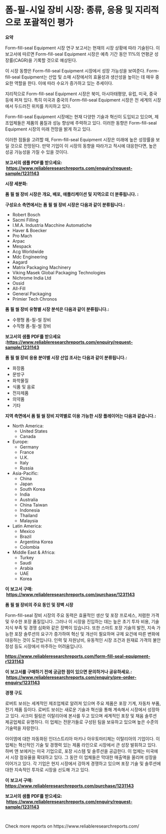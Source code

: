<p><h1>폼-필-시일 장비 시장: 종류, 응용 및 지리적으로 포괄적인 평가</h1></p><p><strong>요약</strong></p>
<p><p>Form-fill-seal Equipment 시장 연구 보고서는 현재의 시장 상황에 따라 기술된다. 이 보고서에 따르면 Form-fill-seal Equipment 시장은 예측 기간 동안 11%의 연평균 성장률(CAGR)을 기록할 것으로 예상된다.</p><p>이 시장 동향은 Form-fill-seal Equipment 시장에서 성장 가능성을 보여준다. Form-fill-seal Equipment는 산업 및 소매 시장에서의 효율성과 생산성을 높이는 데 매우 중요한 역할을 한다. 이에 따라 수요가 증가하고 있는 추세이다.</p><p>지리적으로 Form-fill-seal Equipment 시장은 북미, 아시아태평양, 유럽, 미국, 중국 등에 퍼져 있다. 특히 미국과 중국의 Form-fill-seal Equipment 시장은 전 세계의 시장에서 두드러진 위치를 차지하고 있다.</p><p>Form-fill-seal Equipment 시장에는 현재 다양한 기술과 혁신이 도입되고 있으며, 제조업체들은 제품의 품질과 성능 향상에 주력하고 있다. 이러한 동향은 Form-fill-seal Equipment 시장의 미래 전망을 밝게 하고 있다.</p><p>이러한 점들을 고려할 때, Form-fill-seal Equipment 시장은 미래에 높은 성장률을 보일 것으로 전망된다. 만약 기업이 이 시장의 동향을 따라가고 적시에 대응한다면, 높은 성공 가능성을 가질 수 있을 것이다.</p></p>
<p><strong>보고서의 샘플 PDF를 받으세요: &nbsp;<a href="https://www.reliableresearchreports.com/enquiry/request-sample/1231143">https://www.reliableresearchreports.com/enquiry/request-sample/1231143</a></strong></p>
<p><strong>시장 세분화:</strong></p>
<p><strong> 폼 필 씰 장비 시장은 개요, 배포, 애플리케이션 및 지역으로 더 분류됩니다. :</strong></p>
<p><strong>구성요소 측면에서는 폼 필 씰 장비 시장은 다음과 같이 분류됩니다.:</strong></p>
<p><ul><li>Robert Bosch</li><li>Sacmi Filling</li><li>I.M.A. Industria Macchine Automatiche</li><li>Haver & Boecker</li><li>Pro Mach</li><li>Arpac</li><li>Mespack</li><li>Acg Worldwide</li><li>Mdc Engineering</li><li>Aagard</li><li>Matrix Packaging Machinery</li><li>Viking Masek Global Packaging Technologies</li><li>Nichrome India Ltd</li><li>Ossid</li><li>All-Fill</li><li>General Packaging</li><li>Primier Tech Chronos</li></ul></p>
<p><strong> 폼 필 씰 장비 유형별 시장 분석은 다음과 같이 분류됩니다.:</strong></p>
<p><ul><li>수평형 폼-필-씰 장비</li><li>수직형 폼-필-씰 장비</li></ul></p>
<p><strong>보고서의 샘플 PDF를 받으세요 :<a href="https://www.reliableresearchreports.com/enquiry/request-sample/1231143">https://www.reliableresearchreports.com/enquiry/request-sample/1231143</a></strong></p>
<p><strong> 폼 필 씰 장비 응용 분야별 시장 산업 조사는 다음과 같이 분류됩니다.:</strong></p>
<p><ul><li>화장품</li><li>문방구</li><li>화학물질</li><li>식품 및 음료</li><li>전자제품</li><li>의약품</li><li>기타</li></ul></p>
<p><strong>지역 측면에서 폼 필 씰 장비 지역별로 이용 가능한 시장 플레이어는 다음과 같습니다.:</strong></p>
<p><ul>
    <li>
        North America:
        <ul>
            <li>United States</li>
            <li>Canada</li>
        </ul>
    </li>
    <li>
        Europe:
        <ul>
            <li>Germany</li>
            <li>France</li>
            <li>U.K.</li>
            <li>Italy</li>
            <li>Russia</li>
        </ul>
    </li>
    <li>
        Asia-Pacific:
        <ul>
            <li>China</li>
            <li>Japan</li>
            <li>South Korea</li>
            <li>India</li>
            <li>Australia</li>
            <li>China Taiwan</li>
            <li>Indonesia</li>
            <li>Thailand</li>
            <li>Malaysia</li>
        </ul>
    </li>
    <li>
        Latin America:
        <ul>
            <li>Mexico</li>
            <li>Brazil</li>
            <li>Argentina Korea</li>
            <li>Colombia</li>
        </ul>
    </li>
    <li>
        Middle East & Africa:
        <ul>
            <li>Turkey</li>
            <li>Saudi</li>
            <li>Arabia</li>
            <li>UAE</li>
            <li>Korea</li>
        </ul>
    </li>
    </ul></p>
<p><strong>이 보고서 구매: &nbsp;<a href="https://www.reliableresearchreports.com/purchase/1231143">https://www.reliableresearchreports.com/purchase/1231143</a></strong></p>
<p><strong>폼 필 씰 장비의 주요 동인 및 장벽 시장</strong></p>
<p><p>Form-fill-seal 장비 시장의 주요 동력은 효율적인 생산 및 포장 프로세스, 저렴한 가격 및 우수한 포장 품질입니다. 그러나 이 시장을 진입하는 데는 높은 초기 투자 비용, 기술 지식 부족 및 경쟁 심화와 같은 장벽이 있습니다. 또한 스마트 포장 기술의 발전, 지속 가능한 포장 솔루션의 요구가 증가하여 혁신 및 개선이 필요하며 규제 요건에 따른 변화에 대응하는 것이 도전입니다. 인력 및 자원낭비, 유동적인 시장 조건과 원재료 가격의 불안정성 등도 시장에서 마주하는 어려움입니다.</p></p>
<p><strong><a href="https://www.reliableresearchreports.com/form-fill-seal-equipment-r1231143">https://www.reliableresearchreports.com/form-fill-seal-equipment-r1231143</a></strong></p>
<p><strong>이 보고서를 구매하기 전에 궁금한 점이 있으면 문의하거나 공유하세요.: &nbsp;<a href="https://www.reliableresearchreports.com/enquiry/pre-order-enquiry/1231143">https://www.reliableresearchreports.com/enquiry/pre-order-enquiry/1231143</a></strong></p>
<p><strong>경쟁 구도</strong></p>
<p><p>로버트 보쉬는 세계적인 제조업체로 알려져 있으며 주요 제품은 포장 기계, 자동차 부품, 전기 제품 등이다. 로버트 보쉬는 새로운 기술과 혁신을 통해 계속해서 시장에서 성장하고 있다.  사크미 필링은 이탈리아에 본사를 두고 있으며 세계적인 포장 및 채움 솔루션 제공업체로 유명하다. 이 업체는 전문가들로 구성된 팀을 보유하고 있으며 높은 수준의 기술력을 자랑한다.</p><p>아이엠에 대한 자동화된 인더스트리아 마키나 아우토마티체는 이탈리아의 기업이다. 이 업체는 혁신적인 기술 및 경쟁력 있는 제품 라인으로 시장에서 큰 성장 발휘하고 있다. 하버 앤 보에커는 미국 기업으로, 포장 시스템 및 솔루션을 공급한다. 이 업체는 미국에서 시장 점유율을 확대하고 있다. 그 동안 이 업체들은  막대한 매출액을 올리며 성장을 이어가고 있다. 각 기업은 현지 시장에서 강하게 경쟁하고 있으며 포장 기술 및 솔루션에 대한 지속적인 투자로 시장을 선도해 가고 있다.</p></p>
<p><strong>이 보고서 구매: &nbsp; <a href="https://www.reliableresearchreports.com/purchase/1231143">https://www.reliableresearchreports.com/purchase/1231143</a></strong></p>
<p><strong>보고서의 샘플 PDF를 받으세요: &nbsp;<a href="https://www.reliableresearchreports.com/enquiry/request-sample/1231143">https://www.reliableresearchreports.com/enquiry/request-sample/1231143</a></strong><strong></strong></p>
<p>&nbsp;</p>
<p>Check more reports on https://www.reliableresearchreports.com/</p>